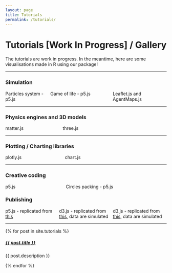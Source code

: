 ```yaml
---
layout: page
title: Tutorials
permalink: /tutorials/
---
```


# Tutorials [Work In Progress] / Gallery

The tutorials are work in progress. In the meantime, here are some visualisations made in R using our package!

<style> 
.gallery-item {
    display: flex;
    flex-flow: wrap;
}
</style>
<div class="container">
    <hr>
    <h3> Simulation </h3>
    <div style="display:grid; grid-template-columns: 0.834fr 1.16fr 1fr;">
        <div>
            <div>Particles system - p5.js</div>
            <img src="gallery/epi.gif" alt="">
        </div>
        <div>
            <div>Game of life - p5.js</div>
            <img src="gallery/game_of_life.gif" alt="">
        </div>
        <div>
            <div>Leaflet.js and AgentMaps.js</div>
            <img src="gallery/agent_maps.gif" alt="">
        </div>
    </div>
    <hr>
    <h3>Physics engines and 3D models</h3>
    <div style="display:grid; grid-template-columns: 0.552fr 1fr;">
        <div>
            <div>matter.js</div>
            <img src="gallery/galton_board.gif" alt="">
        </div>
        <div>
            <div>three.js</div>
            <img src="gallery/three_js.gif" alt="">
        </div>
    </div>
    <hr>
    <h3> Plotting / Charting libraries</h3>
    <div style="display:grid; grid-template-columns: 0.585fr 1fr;">
        <div>
            <div>plotly.js</div>
            <img src="gallery/plotly.gif" alt="">
        </div>
        <div>
            <div>chart.js</div>
            <img src="gallery/chart_js.gif" alt="">
        </div>
    </div>
    <hr>
    <h3> Creative coding </h3>
    <div style="display:grid; grid-template-columns: 0.6fr 1fr;">
        <div>
            <div> p5.js </div>
            <img src="gallery/creative_coding.png" alt="">
        </div>
        <div>
            <div>Circles packing - p5.js</div>
            <img src="gallery/circle_packing.gif" alt="">
        </div>
    </div>
    <h3> Publishing </h3>
    <div style="display:grid; grid-template-columns: 1fr 1fr 1fr;">
        <div>
            <div>p5.js - replicated from <a href="https://interaktiv.morgenpost.de/berlin-marathon-2016/">this</a></div>
            <img src="gallery/marathon.gif" alt="">
        </div>
        <div>
            <div>d3.js - replicated from <a href="https://www.themarshallproject.org/2015/08/04/the-new-science-of-sentencing">this</a>, data are simulated</div>
            <img src="gallery/interactive_table.gif" alt="">
        </div>
        <div>
            <div>d3.js - replicated from <a href="https://archive.nytimes.com/www.nytimes.com/interactive/2013/05/07/education/college-admissions-gap.html">this</a>, data are simulated</div>
            <img src="gallery/d3_js.gif" alt="">
        </div>
    </div>
</div>

<div class="section-index">
    <hr class="panel-line">
    {% for post in site.tutorials  %}        
    <div class="entry">
    <h5><a href="{{ post.url | prepend: site.baseurl }}">{{ post.title }}</a></h5>
    <p>{{ post.description }}</p>
    </div>{% endfor %}
</div>

